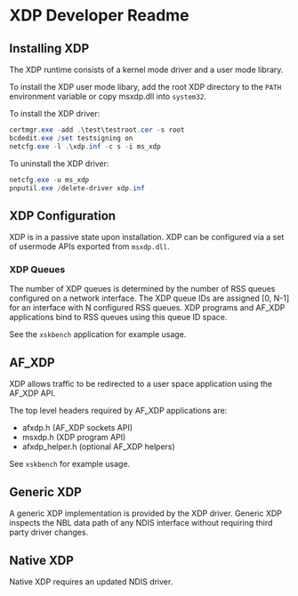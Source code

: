 # XDP Developer Readme

## Installing XDP

The XDP runtime consists of a kernel mode driver and a user mode library.

To install the XDP user mode libary, add the root XDP directory to the `PATH`
environment variable or copy msxdp.dll into `system32`.

To install the XDP driver:

```PowerShell
certmgr.exe -add .\test\testroot.cer -s root
bcdedit.exe /set testsigning on
netcfg.exe -l .\xdp.inf -c s -i ms_xdp
```

To uninstall the XDP driver:

```PowerShell
netcfg.exe -u ms_xdp
pnputil.exe /delete-driver xdp.inf
```

## XDP Configuration

XDP is in a passive state upon installation. XDP can be configured via a set of
usermode APIs exported from `msxdp.dll`.

### XDP Queues

The number of XDP queues is determined by the number of RSS queues configured on
a network interface. The XDP queue IDs are assigned [0, N-1] for an interface
with N configured RSS queues. XDP programs and AF_XDP applications bind to RSS
queues using this queue ID space.

See the `xskbench` application for example usage.

## AF_XDP

XDP allows traffic to be redirected to a user space application using the AF_XDP
API.

The top level headers required by AF_XDP applications are:

- afxdp.h (AF_XDP sockets API)
- msxdp.h (XDP program API)
- afxdp_helper.h (optional AF_XDP helpers)

See `xskbench` for example usage.

## Generic XDP

A generic XDP implementation is provided by the XDP driver. Generic XDP inspects
the NBL data path of any NDIS interface without requiring third party driver
changes.

## Native XDP

Native XDP requires an updated NDIS driver.
